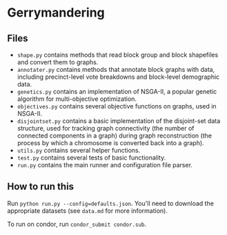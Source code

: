 # Gerrymandering

## Files

* `shape.py` contains methods that read block group and block shapefiles and convert them to 
graphs.
* `annotater.py` contains methods that annotate block graphs with data, including precinct-level vote breakdowns and block-level demographic data.
* `genetics.py` contains an implementation of NSGA-II, a popular genetic algorithm for multi-objective optimization.
* `objectives.py` contains several objective functions on graphs, used in NSGA-II.
* `disjointset.py` contains a basic implementation of the disjoint-set data structure, used for tracking graph connectivity (the number of connected components in a graph) during graph reconstruction (the process by which a chromosome is converted back into a graph).
* `utils.py` contains several helper functions.
* `test.py` contains several tests of basic functionality.
* `run.py` contains the main runner and configuration file parser.

## How to run this

Run `python run.py --config=defaults.json`. You'll need to download the appropriate datasets (see `data.md` for more information).

To run on condor, run `condor_submit condor.sub`.
